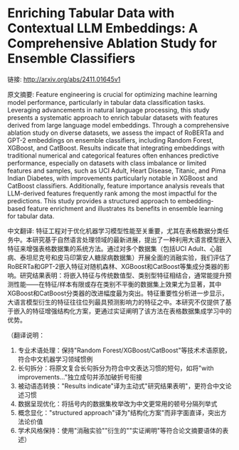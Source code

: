# Enriching Tabular Data with Contextual LLM Embeddings: A Comprehensive Ablation Study for Ensemble Classifiers

链接: http://arxiv.org/abs/2411.01645v1

原文摘要:
Feature engineering is crucial for optimizing machine learning model
performance, particularly in tabular data classification tasks. Leveraging
advancements in natural language processing, this study presents a systematic
approach to enrich tabular datasets with features derived from large language
model embeddings. Through a comprehensive ablation study on diverse datasets,
we assess the impact of RoBERTa and GPT-2 embeddings on ensemble classifiers,
including Random Forest, XGBoost, and CatBoost. Results indicate that
integrating embeddings with traditional numerical and categorical features
often enhances predictive performance, especially on datasets with class
imbalance or limited features and samples, such as UCI Adult, Heart Disease,
Titanic, and Pima Indian Diabetes, with improvements particularly notable in
XGBoost and CatBoost classifiers. Additionally, feature importance analysis
reveals that LLM-derived features frequently rank among the most impactful for
the predictions. This study provides a structured approach to embedding-based
feature enrichment and illustrates its benefits in ensemble learning for
tabular data.

中文翻译:
特征工程对于优化机器学习模型性能至关重要，尤其在表格数据分类任务中。本研究基于自然语言处理领域的最新进展，提出了一种利用大语言模型嵌入特征来增强表格数据集的系统方法。通过对多个数据集（包括UCI Adult、心脏病、泰坦尼克号和皮马印第安人糖尿病数据集）开展全面的消融实验，我们评估了RoBERTa和GPT-2嵌入特征对随机森林、XGBoost和CatBoost等集成分类器的影响。研究结果表明：将嵌入特征与传统数值型、类别型特征相结合，通常能提升预测性能——在特征/样本有限或存在类别不平衡的数据集上效果尤为显著，其中XGBoost和CatBoost分类器的改进幅度最为突出。特征重要性分析进一步显示，大语言模型衍生的特征往往位列最具预测影响力的特征之中。本研究不仅提供了基于嵌入的特征增强结构化方案，更通过实证阐明了该方法在表格数据集成学习中的优势。

（翻译说明：
1. 专业术语处理：保持"Random Forest/XGBoost/CatBoost"等技术术语原貌，符合中文机器学习领域惯例
2. 长句拆分：将原文复合长句拆分为符合中文表达习惯的短句，如将"with improvements..."独立成句并添加破折号衔接
3. 被动语态转换："Results indicate"译为主动式"研究结果表明"，更符合中文论述习惯
4. 数据呈现优化：将括号内的数据集枚举改为中文更常用的顿号分隔列举式
5. 概念显化："structured approach"译为"结构化方案"而非字面直译，突出方法论价值
6. 学术风格保持：使用"消融实验""衍生的""实证阐明"等符合论文摘要语体的表述）

